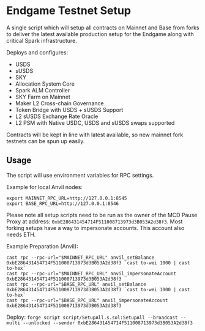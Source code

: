 # Endgame Testnet Setup

A single script which will setup all contracts on Mainnet and Base from forks to deliver the latest available production setup for the Endgame along with critical Spark infrastructure.

Deploys and configures:

 * USDS
 * sUSDS
 * SKY
 * Allocation System Core
 * Spark ALM Controller
 * SKY Farm on Mainnet
 * Maker L2 Cross-chain Governance
 * Token Bridge with USDS + sUSDS Support
 * L2 sUSDS Exchange Rate Oracle
 * L2 PSM with Native USDC, USDS and sUSDS swaps supported


Contracts will be kept in line with latest available, so new mainnet fork testnets can be spun up easily.

## Usage

The script will use environment variables for RPC settings.

Example for local Anvil nodes:

```
export MAINNET_RPC_URL=http://127.0.0.1:8545
export BASE_RPC_URL=http://127.0.0.1:8546
```

Please note all setup scripts need to be run as the owner of the MCD Pause Proxy at address: `0xbE286431454714F511008713973d3B053A2d38f3`. Most forking setups have a way to impersonate accounts. This account also needs ETH.

Example Preparation (Anvil):

```
cast rpc --rpc-url="$MAINNET_RPC_URL" anvil_setBalance 0xbE286431454714F511008713973d3B053A2d38f3 `cast to-wei 1000 | cast to-hex`
cast rpc --rpc-url="$MAINNET_RPC_URL" anvil_impersonateAccount 0xbE286431454714F511008713973d3B053A2d38f3
cast rpc --rpc-url="$BASE_RPC_URL" anvil_setBalance 0xbE286431454714F511008713973d3B053A2d38f3 `cast to-wei 1000 | cast to-hex`
cast rpc --rpc-url="$BASE_RPC_URL" anvil_impersonateAccount 0xbE286431454714F511008713973d3B053A2d38f3
```

Deploy: `forge script script/SetupAll.s.sol:SetupAll --broadcast --multi --unlocked --sender 0xbE286431454714F511008713973d3B053A2d38f3`
